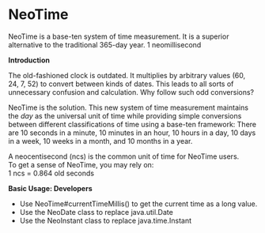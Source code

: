 # NeoTime

NeoTime is a base-ten system of time measurement. It is a superior alternative to the traditional 365-day year. 1 neomillisecond

**Introduction**

The old-fashioned clock is outdated. It multiplies by arbitrary values (60, 24, 7, 52) to convert between kinds of dates. This leads to all sorts of unnecessary confusion and calculation. Why follow such odd conversions?

NeoTime is the solution. This new system of time measurement maintains the *day* as the universal unit of time while providing simple conversions between different classifications of time using a base-ten framework: There are 10 seconds in a minute, 10 minutes in an hour, 10 hours in a day, 10 days in a week, 10 weeks in a month, and 10 months in a year.

A neocentisecond (ncs) is the common unit of time for NeoTime users.
<br>To get a sense of NeoTime, you may rely on:
<br>1 ncs = 0.864 old seconds

**Basic Usage: Developers**

* Use NeoTime#currentTimeMillis() to get the current time as a long value.
* Use the NeoDate class to replace java.util.Date
* Use the NeoInstant class to replace java.time.Instant

